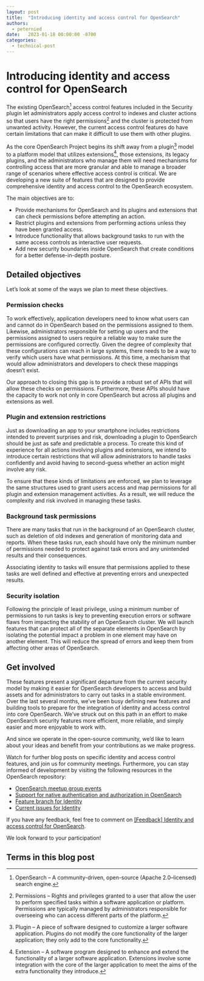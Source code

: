 ```yaml
---
layout: post
title:  "Introducing identity and access control for OpenSearch"
authors:
  - peternied
date:   2023-01-18 00:00:00 -0700
categories:
  - technical-post
---
```


# Introducing identity and access control for OpenSearch

The existing OpenSearch[^1] access control features included in the Security plugin let administrators apply access control to indexes and cluster actions so that users have the right permissions[^2] and the cluster is protected from unwanted activity. However, the current access control features do have certain limitations that can make it difficult to use them with other plugins.

As the core OpenSearch Project begins its shift away from a plugin[^3] model to a platform model that utilizes extensions[^4], those extensions, its legacy plugins, and the administrators who manage them will need mechanisms for controlling access that are more granular and able to manage a broader range of scenarios where effective access control is critical. We are developing a new suite of features that are designed to provide comprehensive identity and access control to the OpenSearch ecosystem. 

The main objectives are to:

- Provide mechanisms for OpenSearch and its plugins and extensions that can check permissions before attempting an action.
- Restrict plugins and extensions from performing actions unless they have been granted access.
- Introduce functionality that allows background tasks to run with the same access controls as interactive user requests.
- Add new security boundaries inside OpenSearch that create conditions for a better defense-in-depth posture.

## Detailed objectives

Let’s look at some of the ways we plan to meet these objectives.

### Permission checks 

To work effectively, application developers need to know what users can and cannot do in OpenSearch based on the permissions assigned to them. Likewise, administrators responsible for setting up users and the permissions assigned to users require a reliable way to make sure the permissions are configured correctly. Given the degree of complexity that these configurations can reach in large systems, there needs to be a way to verify which users have what permissions. At this time, a mechanism that would allow administrators and developers to check these mappings doesn’t exist.

Our approach to closing this gap is to provide a robust set of APIs that will allow these checks on permissions. Furthermore, these APIs should have the capacity to work not only in core OpenSearch but across all plugins and extensions as well.

### Plugin and extension restrictions

Just as downloading an app to your smartphone includes restrictions intended to prevent surprises and risk, downloading a plugin to OpenSearch should be just as safe and predictable a process. To create this kind of experience for all actions involving plugins and extensions, we intend to introduce certain restrictions that will allow administrators to handle tasks confidently and avoid having to second-guess whether an action might involve any risk.

To ensure that these kinds of limitations are enforced, we plan to leverage the same structures used to grant users access and map permissions for all plugin and extension management activities. As a result, we will reduce the complexity and risk involved in managing these tasks.

### Background task permissions

There are many tasks that run in the background of an OpenSearch cluster, such as deletion of old indexes and generation of monitoring data and reports. When these tasks run, each should have only the minimum number of permissions needed to protect against task errors and any unintended results and their consequences.

Associating identity to tasks will ensure that permissions applied to these tasks are well defined and effective at preventing errors and unexpected results.

### Security isolation 

Following the principle of least privilege, using a minimum number of permissions to run tasks is key to preventing execution errors or software flaws from impacting the stability of an OpenSearch cluster. We will launch features that can protect all of the separate elements in OpenSearch by isolating the potential impact a problem in one element may have on another element. This will reduce the spread of errors and keep them from affecting other areas of OpenSearch.

## Get involved

These features present a significant departure from the current security model by making it easier for OpenSearch developers to access and build assets and for administrators to carry out tasks in a stable environment. Over the last several months, we’ve been busy defining new features and building tools to prepare for the integration of identity and access control into core OpenSearch. We’ve struck out on this path in an effort to make OpenSearch security features more efficient, more reliable, and simply easier and more enjoyable to work with.

And since we operate in the open-source community, we’d like to learn about your ideas and benefit from your contributions as we make progress.

Watch for further blog posts on specific identity and access control features, and join us for community meetings. Furthermore, you can stay informed of development by visiting the following resources in the OpenSearch repository:

- [OpenSearch meetup group events](https://www.meetup.com/opensearch/events/)
- [Support for native authentication and authorization in OpenSearch](https://github.com/opensearch-project/OpenSearch/issues/4514)
- [Feature branch for Identity](https://github.com/opensearch-project/OpenSearch/pulls?q=is%3Apr+base%3Afeature%2Fidentity)
- [Current issues for Identity](https://github.com/opensearch-project/OpenSearch/issues?q=label%3AIdentity+)

If you have any feedback, feel free to comment on [[Feedback] Identity and access control for OpenSearch](https://github.com/opensearch-project/OpenSearch/issues/5920).

We look forward to your participation!

## Terms in this blog post

[^1]: OpenSearch – A community-driven, open-source (Apache 2.0–licensed) search engine.

[^2]: Permissions – Rights and privileges granted to a user that allow the user to perform specified tasks within a software application or platform. Permissions are typically managed by administrators responsible for overseeing who can access different parts of the platform.

[^3]: Plugin – A piece of software designed to customize a larger software application. Plugins do not modify the core functionality of the larger application; they only add to the core functionality.

[^4]: Extension – A software program designed to enhance and extend the functionality of a larger software application. Extensions involve some integration with the core of the larger application to meet the aims of the extra functionality they introduce.
